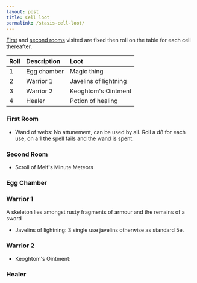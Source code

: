 ```yaml
---
layout: post
title: Cell loot
permalink: /stasis-cell-loot/
---
```

[First](#first-room) and [second rooms](#second-room) visited are fixed then roll on the table for each cell thereafter.

| Roll | Description | Loot |
|:--------|:--------|:--------|
| 1 | Egg chamber | Magic thing |
| 2 | Warrior 1 | Javelins of lightning |
| 3 | Warrior 2 |  Keoghtom's Ointment |
| 4 | Healer | Potion of healing |

### First Room ###

* Wand of webs: No attunement, can be used by all.  Roll a d8 for each use, on a 1 the spell fails and the wand is spent.

### Second Room ###

* Scroll of Melf's Minute Meteors

### Egg Chamber ###
### Warrior 1 ###

A skeleton lies amongst rusty fragments of armour and the remains of a sword 
* Javelins of lightning: 3 single use javelins otherwise as standard 5e.

### Warrior 2 ###
* Keoghtom's Ointment:
### Healer ###
